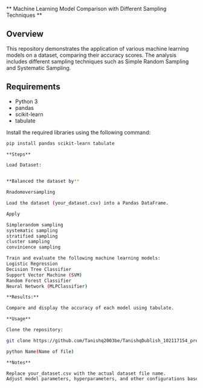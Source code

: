 ** Machine Learning Model Comparison with Different Sampling Techniques **

## Overview

This repository demonstrates the application of various machine learning models on a dataset, comparing their accuracy scores. The analysis includes different sampling techniques such as Simple Random Sampling and Systematic Sampling.

## Requirements

- Python 3
- pandas
- scikit-learn
- tabulate

Install the required libraries using the following command:

```bash
pip install pandas scikit-learn tabulate

**Steps**

Load Dataset:


**Balanced the dataset by**

Rnadomoversampling

Load the dataset (your_dataset.csv) into a Pandas DataFrame.

Apply

Simplerandom sampling
systematic sampling
stratified sampling
cluster sampling
convinience sampling

Train and evaluate the following machine learning models:
Logistic Regression
Decision Tree Classifier
Support Vector Machine (SVM)
Random Forest Classifier
Neural Network (MLPClassifier)

**Results:**

Compare and display the accuracy of each model using tabulate.

**Usage**

Clone the repository:

git clone https://github.com/Tanishq2003be/TanishqDublish_102117154_predictive_and_analysis_siignment_sampling.git

python Name(Name of file)

**Notes**

Replace your_dataset.csv with the actual dataset file name.
Adjust model parameters, hyperparameters, and other configurations based on your specific dataset and task.


```
